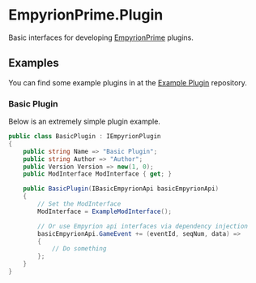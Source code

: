# EmpyrionPrime.Plugin
Basic interfaces for developing [EmpyrionPrime](https://github.com/NotOats/EmpyrionPrime) plugins.

## Examples
You can find some example plugins in at the [Example Plugin](https://github.com/NotOats/EmpyrionPrime/tree/master/ExamplePlugins) repository.

### Basic Plugin
Below is an extremely simple plugin example.

```csharp
public class BasicPlugin : IEmpyrionPlugin
{
    public string Name => "Basic Plugin";
    public string Author => "Author";
    public Version Version => new(1, 0);
    public ModInterface ModInterface { get; }

    public BasicPlugin(IBasicEmpyrionApi basicEmpyrionApi)
    {
        // Set the ModInterface
        ModInterface = ExampleModInterface();

        // Or use Empyrion api interfaces via dependency injection 
        basicEmpyrionApi.GameEvent += (eventId, seqNum, data) =>
        {
            // Do something
        };
    }
}
```